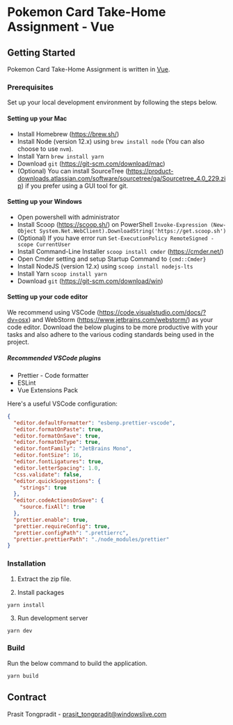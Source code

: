 # Pokemon Card Take-Home Assignment - Vue

## Getting Started

Pokemon Card Take-Home Assignment is written in [Vue](https://vuejs.org/).

### Prerequisites

Set up your local development environment by following the steps below.

#### Setting up your Mac

- Install Homebrew (https://brew.sh/)
- Install Node (version 12.x) using `brew install node` (You can also choose to use `nvm`).
- Install Yarn `brew install yarn`
- Download `git` (https://git-scm.com/download/mac)
- (Optional) You can install
  SourceTree (https://product-downloads.atlassian.com/software/sourcetree/ga/Sourcetree_4.0_229.zip) if you prefer using
  a GUI tool for git.

#### Setting up your Windows

- Open powershell with administrator
- Install Scoop (https://scoop.sh/) on
  PowerShell `Invoke-Expression (New-Object System.Net.WebClient).DownloadString('https://get.scoop.sh')`
- (Optional) If you have error run `Set-ExecutionPolicy RemoteSigned -scope CurrentUser`
- Install Command-Line Installer `scoop install cmder` (https://cmder.net/)
- Open Cmder setting and setup Startup Command to `{cmd::Cmder}`
- Install NodeJS (version 12.x) using `scoop install nodejs-lts`
- Install Yarn `scoop install yarn`
- Download `git` (https://git-scm.com/download/win)

#### Setting up your code editor

We recommend using VSCode (https://code.visualstudio.com/docs/?dv=osx) and
WebStorm (https://www.jetbrains.com/webstorm/) as your code editor. Download the below plugins to be more productive
with your tasks and also adhere to the various coding standards being used in the project.

##### Recommended VSCode plugins

- Prettier - Code formatter
- ESLint
- Vue Extensions Pack

Here's a useful VSCode configuration:

```json
{
  "editor.defaultFormatter": "esbenp.prettier-vscode",
  "editor.formatOnPaste": true,
  "editor.formatOnSave": true,
  "editor.formatOnType": true,
  "editor.fontFamily": "JetBrains Mono",
  "editor.fontSize": 16,
  "editor.fontLigatures": true,
  "editor.letterSpacing": 1.0,
  "css.validate": false,
  "editor.quickSuggestions": {
    "strings": true
  },
  "editor.codeActionsOnSave": {
    "source.fixAll": true
  },
  "prettier.enable": true,
  "prettier.requireConfig": true,
  "prettier.configPath": ".prettierrc",
  "prettier.prettierPath": "./node_modules/prettier"
}
```

### Installation

1. Extract the zip file.

2. Install packages

```shell
yarn install
```

3. Run development server

```shell
yarn dev
```

### Build

Run the below command to build the application.

```shell
yarn build
```

## Contract

Prasit Tongpradit - [prasit_tongpradit@windowslive.com](mailto:prasit_tongpradit@windowslive.com)
